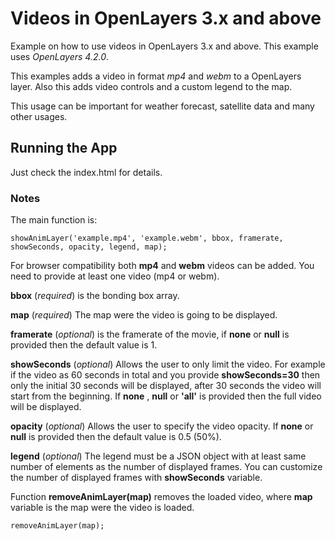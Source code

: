 # Videos in OpenLayers 3.x and above

Example on how to use videos in OpenLayers 3.x and above. This example uses _OpenLayers 4.2.0_.

This examples adds a video in format _mp4_ and _webm_ to a OpenLayers layer. Also this adds video controls and a custom legend to the map.

This usage can be important for weather forecast, satellite data and many other usages.

## Running the App

Just check the index.html for details.

### Notes

The main function is:
```
showAnimLayer('example.mp4', 'example.webm', bbox, framerate, showSeconds, opacity, legend, map);
```

For browser compatibility both __mp4__ and __webm__ videos can be added. You need to provide at least one video (mp4 or webm).

__bbox__ (_required_) is the bonding box array. 

__map__ (_required_) The map were the video is going to be displayed.

__framerate__ (_optional_) is the framerate of the movie, if __none__ or __null__ is provided then the default value is 1.

__showSeconds__ (_optional_) Allows the user to only limit the video. For example if the video as 60 seconds in total and you provide __showSeconds=30__ then only the initial 30 seconds will be displayed, after 30 seconds the video will start from the beginning. If __none__ , __null__ or __'all'__ is provided then the full video will be displayed.


__opacity__ (_optional_) Allows the user to specify the video opacity. If __none__ or __null__ is provided then the default value is 0.5 (50%).

__legend__ (_optional_) The legend must be a JSON object with at least same number of elements as the number of displayed frames. You can customize the number of displayed frames with __showSeconds__ variable.


Function __removeAnimLayer(map)__ removes the loaded video, where __map__ variable is the map were the video is loaded.
```
removeAnimLayer(map);
```
